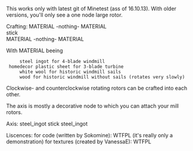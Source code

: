

This works only with latest git of Minetest (ass of 16.10.13).
With older versions, you'll only see a one node large rotor.

Crafting: MATERIAL     -nothing-  MATERIAL   
                         stick               
          MATERIAL     -nothing-  MATERIAL   

With MATERIAL beeing

         steel ingot for 4-blade windmill
	 homedecor plastic sheet for 3-blade turbine
         white wool for historic windmill sails
         wood for historic windmill without sails (rotates very slowly)

Clockwise- and counterclockwise rotating rotors can be crafted into each other.


The axis is mostly a decorative node to which you can attach your mill rotors.
   
Axis:     steel_ingot    stick    steel_ingot


Liscences: for code (written by Sokomine): WTFPL (it's really only a demonstration)
           for textures (created by VanessaE): WTFPL
